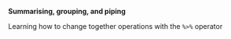 **Summarising, grouping, and piping**

Learning how to change together operations with the `%>%` operator
